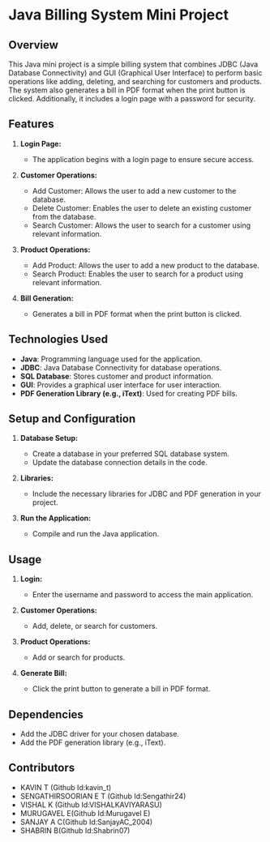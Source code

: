 # Java Billing System Mini Project

## Overview

This Java mini project is a simple billing system that combines JDBC (Java Database Connectivity) and GUI (Graphical User Interface) to perform basic operations like adding, deleting, and searching for customers and products. The system also generates a bill in PDF format when the print button is clicked. Additionally, it includes a login page with a password for security.

## Features

1. **Login Page:**
   - The application begins with a login page to ensure secure access.

2. **Customer Operations:**
   - Add Customer: Allows the user to add a new customer to the database.
   - Delete Customer: Enables the user to delete an existing customer from the database.
   - Search Customer: Allows the user to search for a customer using relevant information.

3. **Product Operations:**
   - Add Product: Allows the user to add a new product to the database.
   - Search Product: Enables the user to search for a product using relevant information.

4. **Bill Generation:**
   - Generates a bill in PDF format when the print button is clicked.

## Technologies Used

- **Java**: Programming language used for the application.
- **JDBC**: Java Database Connectivity for database operations.
- **SQL Database**: Stores customer and product information.
- **GUI**: Provides a graphical user interface for user interaction.
- **PDF Generation Library (e.g., iText)**: Used for creating PDF bills.

## Setup and Configuration

1. **Database Setup:**
   - Create a database in your preferred SQL database system.
   - Update the database connection details in the code.

2. **Libraries:**
   - Include the necessary libraries for JDBC and PDF generation in your project.

3. **Run the Application:**
   - Compile and run the Java application.

## Usage

1. **Login:**
   - Enter the username and password to access the main application.

2. **Customer Operations:**
   - Add, delete, or search for customers.

3. **Product Operations:**
   - Add or search for products.

4. **Generate Bill:**
   - Click the print button to generate a bill in PDF format.


## Dependencies

- Add the JDBC driver for your chosen database.
- Add the PDF generation library (e.g., iText).

## Contributors

- KAVIN T (Github Id:kavin_t)
- SENGATHIRSOORIAN E T (Github Id:Sengathir24)
- VISHAL K (Github Id:VISHALKAVIYARASU)
- MURUGAVEL E(Github Id:Murugavel E)
- SANJAY A C(Github Id:SanjayAC_2004)
- SHABRIN B(Github Id:Shabrin07)

